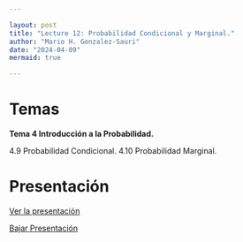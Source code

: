 ```yaml
---

layout: post
title: "Lecture 12: Probabilidad Condicional y Marginal."
author: "Mario H. Gonzalez-Sauri"
date: "2024-04-09"
mermaid: true

---
```


<!--  FORMAT: https://github.com/adam-p/markdown-here/wiki/Markdown-Cheatsheet -->

# Temas


**Tema 4 Introducción a la Probabilidad.**


4.9 Probabilidad Condicional.
4.10 Probabilidad Marginal.


# Presentación


[Ver la presentación](https://raw.githack.com/Wario84/MAT1409_DATA_ANALYSIS_I/master/_posts/lectures/4_MAT1409_12.html)


<a href="https://github.com/Wario84/MAT1409_DATA_ANALYSIS_I/blob/master/_posts/lectures/4_MAT1409_12.html" download>
  Bajar Presentación
</a>



